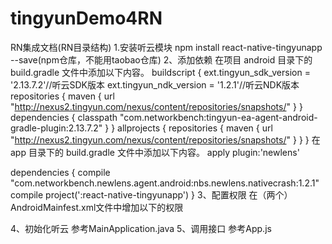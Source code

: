 # tingyunDemo4RN
RN集成文档(RN目录结构)
1.安装听云模块
npm install react-native-tingyunapp --save(npm仓库，不能用taobao仓库)
2、添加依赖
在项目 android 目录下的 build.gradle 文件中添加以下内容。
buildscript {
	ext.tingyun_sdk_version = '2.13.7.2'//听云SDK版本
	ext.tingyun_ndk_version = '1.2.1'//听云NDK版本
    repositories {
        maven { url "http://nexus2.tingyun.com/nexus/content/repositories/snapshots/" }
    }
    dependencies {
		classpath "com.networkbench:tingyun-ea-agent-android-gradle-plugin:2.13.7.2"    }
}
allprojects {
    repositories {
        maven { url "http://nexus2.tingyun.com/nexus/content/repositories/snapshots/" }
    }
}
在 app 目录下的 build.gradle 文件中添加以下内容。
apply plugin:'newlens'

dependencies {
      compile "com.networkbench.newlens.agent.android:nbs.newlens.nativecrash:1.2.1"
compile project(':react-native-tingyunapp')
}
3、配置权限
在（两个）AndroidMainfest.xml文件中增加以下的权限
<!--必要权限，用以与服务端交互-->
<uses-permission android:name="android.permission.INTERNET"/>
<!--必要权限，用以获取当前设备的网络状态和WiFi状态，如：2G、3G、4G、WiFi，建议添加-->
<uses-permission android:name="android.permission.ACCESS_NETWORK_STATE"/>
<!--非必要权限，用以获取 targentVersion 29 及以上 Android 10 设备的网络状态-->
<uses-permission android:name="android.permission.READ_PHONE_STATE" />
<!--非必要权限，用以使用「可视化操作命名功能」-->
<uses-permission android:name="android.permission.SYSTEM_ALERT_WINDOW"/>
<uses-permission android:name="android.permission.SYSTEM_OVERLAY_WINDOW"/>
<!--非必要权限，用以获取当前移动网络连接的基站信息-->
<uses-permission android:name="android.permission.ACCESS_COARSE_LOCATION"/>
4、初始化听云
参考MainApplication.java
5、调用接口
参考App.js
